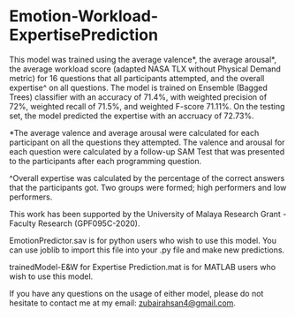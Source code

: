 # Emotion-Workload-ExpertisePrediction

This model was trained using the average valence*, the average arousal*, the average workload score (adapted NASA TLX without Physical Demand metric) for 16 questions that all participants attempted, and the overall expertise^ on all questions. The model is trained on Ensemble (Bagged Trees) classifier with an accuracy of 71.4%, with weighted precision of 72%, weighted recall of 71.5%, and weighted F-score 71.11%. On the testing set, the model predicted the expertise with an accruacy of 72.73%. 

*The average valence and average arousal were calculated for each participant on all the questions they attempted. The valence and arousal for each question were calculated by a follow-up SAM Test that was presented to the participants after each programming question. 

^Overall expertise was calculated by the percentage of the correct answers that the participants got. Two groups were formed; high performers and low performers.

This work has been supported by the University of Malaya Research Grant - Faculty Research (GPF095C-2020).

EmotionPredictor.sav is for python users who wish to use this model. You can use joblib to import this file into your .py file and make new predictions.

trainedModel-E&W for Expertise Prediction.mat is for MATLAB users who wish to use this model.

If you have any questions on the usage of either model, please do not hesitate to contact me at my email: zubairahsan4@gmail.com.
